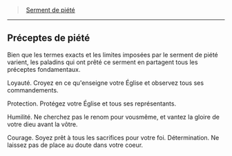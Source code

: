 ﻿---
!GenericItem
Id: paladin_piety_hd.md#préceptes-de-piété
ParentLink: paladin_piety_hd.md#serment-de-piété
Name: Préceptes de piété
ParentName: Serment de piété
NameLevel: 2
Attributes: {}
---
> [Serment de piété](hd_paladin_piety.md)

---

## Préceptes de piété

Bien que les termes exacts et les limites imposées par le serment de piété varient, les paladins qui ont prêté ce serment en partagent tous les préceptes fondamentaux.

Loyauté. Croyez en ce qu'enseigne votre Église et observez tous ses commandements.

Protection. Protégez votre Église et tous ses représentants.

Humilité. Ne cherchez pas le renom pour vousmême, et vantez la gloire de votre dieu avant la vôtre.

Courage. Soyez prêt à tous les sacrifices pour votre foi. Détermination. Ne laissez pas de place au doute dans votre coeur.

